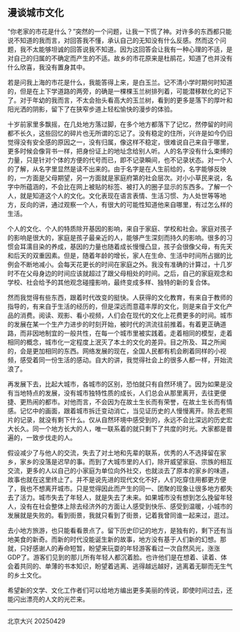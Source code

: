 ## 漫谈城市文化

“你老家的市花是什么？”突然的一个问题，让我一下慌了神。对许多的东西都只能说不知道的我而言，对回答我不懂，承认自己的无知没有什么反感。然而这个问题，我不太能够坦诚的回答说我不知道。因为这回答会让我有一种心理的不适，是对自己的归属的不确定而产生的不适。故乡的市花原来是杜鹃花，知道了也并没有什么欣喜，我没有置身其中。

若是问我上海的市花是什么，我能答得上来，是白玉兰。记不清小学时期何时知道的，但是在上下学道路的两旁，的确是一棵棵玉兰树排列着，可能潜移默化的记下了。对于年幼的我而言，不太会抬头看高大的玉兰树，看到的更多是落下的厚叶和阳光洒的阴影，留下了在狭窄步道上轻松愉快的漫步的体验。

十岁前家里多飘摇，在几处地方落过脚，在多个地方都落下了记忆，然停留的时间都不长久，这些回忆的碎片也无所谓的忘记了。没有稳定的住所，兴许是如今仍旧觉得没有安全感的原因之一，没有归属，像这样不稳定，很难说自己来自于哪里，更多时候会像背书一样，把身份证上的地址念给别人听。人的名字没有什么束缚的力量，只是针对个体的方便的代号而已，即不记录瞬间，也不记录状态。对一个人的了解，从名字里显然是读不出来的。由于名字是在人生前给的，名字能够反映的，一方面是父母期望，另一方面就是家庭府第的社会层次。对小小草民来说，名字中所蕴涵的，不会比在网上被贴的标签、被打入的圈子显示的东西多。了解一个人，就是知道这个人的文化。文化表现在语言表情、生活习惯、为人处世等等地方，反向的讲，通过观察一个人，有很大的可能性知道他来自哪里，有过怎么样的生活。

个人的文化、个人的特质除开基因的影响，来自于家庭、学校和社会。家庭对孩子的影响是很大的，家庭是孩子最亲近的人，能够产生深刻而持久的影响。很多的习惯会耳濡目染的养成，基因的力量也随着成长慢慢凸显，孩子会很像父母，有先天和后天的双重因素。但是，随着年龄的增长，家人在生命、生活中时间所占据的比例会不断地减小。会每天花更长的时间在家庭之外。我没有准确的计算过，十几岁时不在父母身边的时间应该就超过了跟父母相处的时间。之后，自己的家庭观念和学校、社会给予的其他观念碰撞影响，最终变成多样、独特的新的复合体。

然而我觉得有些东西，跟着时代改变的挺快。人获得的文化教育，有来自于教师的指导的，有来自于生活的经历的，但是深远而意蕴丰厚的文化，则是来自于文化产品的消费。阅读、观影、看小视频，人们会在现代的文化上花费更多的时间。城市的发展在某一个生产力进步的时刻开始，被时代的洪流往前推着。有着更正确道路，而非因地制宜的一般共性，在每一个城市里被实践着。走着相同的模型，走着相同的概念，城市化一定程度上泯灭了本土的文化的差异。目之所及、耳之所闻的，会是更加相同的东西。网络发展的现在，全国人民都有机会刷着同样的小视频，感受着同一份生活的感动。自大的讲，我觉得社会上的很多人都一样，开始流浪了。

再发展下去，比起大城市，各城市的区别，恐怕就只有自然环境了。因为如果是没有当地特点的发展，没有城市独特性质的成长，人们总会从那里离开，去往更便捷、更热闹的都市。对他而言，不会因为在故土生长而有荣誉，在故土生长而有情感。记忆中的画面，跟着城市拆迁变动消亡，当见证历史的人慢慢离开。除去老照片的记录，就没有剩下什么。仅从自然环境中感受到的，永远不会比深远的历史宏大长久。同一个地方长大的人，唯一联系着的就只剩下了共度的时光。大家都是普遍的，一致步伐走的人。

假设减少了与他人的交流，失去了对土地和先辈的联系，优秀的人不选择留在家乡，家乡的没落是迟早的事。而到了大城市里的人们，除开威望家庭、宗族的相互交流，更多的人以自己的小家庭为单位向外社交，也就淡去了原本的家乡的味道，故事也就在这里终止了。并不是说先进的现代文化不好，人们吃穿住用都更方便了，我也不想离开城市。只是觉得因此而产生的同一、团聚的现象让很多地方都失去了活力。城市失去了年轻人，就是失去了未来。如果城市没有想到怎么挽留年轻人，没有在社会整体上除去经济外的方面让人感受到快乐、感受到温暖，小城市的发展就是失败的。看到街景，我就只看到了街景，记着我曾同谁一起来过，逛过。

去小地方旅游，也只能看看景点了。留下历史印记的地方，是独有的，剩下还有当地美食的新奇。而新的时代没能诞生新的故事，地方没有基于人们新的幻想。那就，只好感谢人的寿命短暂，盼望来玩耍的年轻游客看过一次自然风光，涨涨GDP了。游客们见到的那儿所有年轻人都沉着脸。也许他们是在想着、读着、体会着共同的、单薄的书本知识，盼望着逃离、逃得越远越好，逃离着无聊而无生气的乡土文化。

希望新的文学、文化工作者们可以给地方编出更多美丽的传说，即使时间过去，还能闪出漂亮的人文的光芒来。

---
北京大兴 20250429
